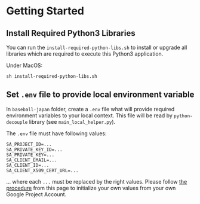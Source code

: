 # Getting Started

## Install Required Python3 Libraries

You can run the `install-required-python-libs.sh` to install or upgrade all libraries which are required to execute this Python3 application.

Under MacOS:

    sh install-required-python-libs.sh

## Set `.env` file to provide local environment variable

In `baseball-japan` folder, create a `.env` file what will provide required environment variables to your local context. This file will be read by `python-decouple` library (see `main_local_helper.py`).

The `.env` file must have following values:

    SA_PROJECT_ID=...
    SA_PRIVATE_KEY_ID=...
    SA_PRIVATE_KEY=...
    SA_CLIENT_EMAIL=...
    SA_CLIENT_ID=...
    SA_CLIENT_X509_CERT_URL=...

... where each `...` must be replaced by the right values. Please follow [the procedure](https://docs.gspread.org/en/latest/oauth2.html) from this page to initialize your own values from your own Google Project Account.